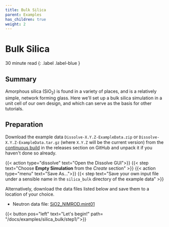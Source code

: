 ```yaml
---
title: Bulk Silica
parent: Examples
has_children: true
weight: 2
---
```

# Bulk Silica

30 minute read
{: .label .label-blue }

## Summary

Amorphous silica (SiO<sub>2</sub>) is found in a variety of places, and is a relatively simple, network forming glass. Here we'll set up a bulk silica simulation in a unit cell of our own design, and which can serve as the basis for other tutorials.

## Preparation

Download the example data `Dissolve-X.Y.Z-ExampleData.zip` or `Dissolve-X.Y.Z-ExampleData.tar.gz` (where `X.Y.Z` will be the current version) from the [continuous build](https://github.com/trisyoungs/dissolve/releases/tag/continuous) in the releases section on GitHub and unpack it if you haven't done so already.

{{< action type="dissolve" text="Open the Dissolve GUI">}}
{{< step text="Choose **Empty Simulation** from the _Create_ section" >}}
{{< action type="menu" text="Save As...">}}
{{< step text="Save your own input file under a sensible name in the `silica_bulk` directory of the example data" >}}

Alternatively, download the data files listed below and save them to a location of your choice.

- Neutron data file: [SiO2_NIMROD.mint01](https://raw.githubusercontent.com/trisyoungs/dissolve/develop/examples/silica_bulk/data/SiO2_NIMROD.mint01)

{{< button pos="left" text="Let's begin!" path= "/docs/examples/silica_bulk/step1/">}}
